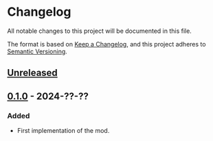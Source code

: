 # Changelog

All notable changes to this project will be documented in this file.

The format is based on [Keep a Changelog](https://keepachangelog.com/en/1.0.0/),
and this project adheres to [Semantic Versioning](https://semver.org/spec/v2.0.0.html).

## [Unreleased]

## [0.1.0] - 2024-??-??

### Added

-   First implementation of the mod.

[Unreleased]: https://github.com/ilyvion/loading-progress/compare/v0.1.0...HEAD
[0.1.0]: https://github.com/ilyvion/loading-progress/releases/tag/v0.1.0
